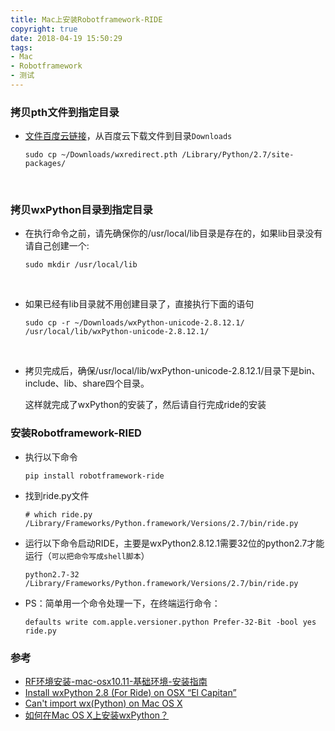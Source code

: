 ```yaml
---
title: Mac上安装Robotframework-RIDE
copyright: true
date: 2018-04-19 15:50:29
tags:
- Mac
- Robotframework
- 测试
---
```


### 拷贝pth文件到指定目录

- [文件百度云链接](https://pan.baidu.com/s/1Ud2oGuTIdrj01z_SZZJkUg)，从百度云下载文件到目录`Downloads`

  ```shell
  sudo cp ~/Downloads/wxredirect.pth /Library/Python/2.7/site-packages/
  ```

  ​

### 拷贝wxPython目录到指定目录

- 在执行命令之前，请先确保你的/usr/local/lib目录是存在的，如果lib目录没有请自己创建一个:

  ```shell
  sudo mkdir /usr/local/lib
  ```

  ​

- 如果已经有lib目录就不用创建目录了，直接执行下面的语句

  ```shell
  sudo cp -r ~/Downloads/wxPython-unicode-2.8.12.1/ /usr/local/lib/wxPython-unicode-2.8.12.1/
  ```

  ​

- 拷贝完成后，确保/usr/local/lib/wxPython-unicode-2.8.12.1/目录下是bin、include、lib、share四个目录。

  这样就完成了wxPython的安装了，然后请自行完成ride的安装

### 安装Robotframework-RIED

- 执行以下命令

  ```shell
  pip install robotframework-ride
  ```

- 找到ride.py文件

  ```shell
  # which ride.py
  /Library/Frameworks/Python.framework/Versions/2.7/bin/ride.py
  ```

- 运行以下命令启动RIDE，主要是wxPython2.8.12.1需要32位的python2.7才能运行（`可以把命令写成shell脚本`）

  ```shell
  python2.7-32 /Library/Frameworks/Python.framework/Versions/2.7/bin/ride.py
  ```

- PS：简单用一个命令处理一下，在终端运行命令：

  ```shell
  defaults write com.apple.versioner.python Prefer-32-Bit -bool yes
  ride.py
  ```

### 参考

- [RF环境安装-mac-osx10.11-基础环境-安装指南](https://mp.weixin.qq.com/s?__biz=MjM5NTA3MDgyNg==&mid=2656981250&idx=1&sn=81e3df021485c663055deb963268e269&mpshare=1&scene=23&srcid=0419HYAgfYZogU41vorKxNOs%23rd)
- [Install wxPython 2.8 (For Ride) on OSX “El Capitan”](https://stackoverflow.com/questions/33134896/install-wxpython-2-8-for-ride-on-osx-el-capitan)
- [Can't import wx(Python) on Mac OS X](https://stackoverflow.com/questions/4798759/cant-import-wxpython-on-mac-os-x)
- [如何在Mac OS X上安装wxPython？](https://codeday.me/bug/20180319/146126.html)

